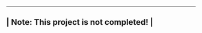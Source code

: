    -------------------------------------
  | Note: This project is not completed! |
   -------------------------------------
